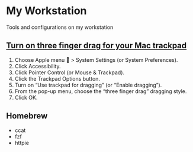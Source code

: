 # My Workstation
Tools and configurations on my workstation

## [Turn on three finger drag for your Mac trackpad](https://support.apple.com/en-us/HT204609)

1. Choose Apple menu  > System Settings (or System Preferences).
2. Click Accessibility.
3. Click Pointer Control (or Mouse & Trackpad).
4. Click the Trackpad Options button.
5. Turn on “Use trackpad for dragging” (or “Enable dragging”).
6. From the pop-up menu, choose the “three finger drag” dragging style.
7. Click OK.

## Homebrew
* ccat
* fzf
* httpie
